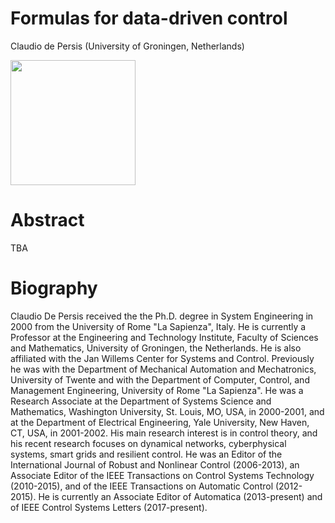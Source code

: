 # Formulas for data-driven control

Claudio de Persis (University of Groningen, Netherlands)

<img src="{{site.baseurl}}/image/claudio_low.jpg" height="200">

# Abstract

TBA

# Biography

Claudio De Persis received the the Ph.D. degree in System Engineering in 2000 from the University of Rome "La Sapienza", Italy. He is currently a Professor at the Engineering and Technology Institute, Faculty of Sciences and Mathematics, University of Groningen, the Netherlands. He is also affiliated with the Jan Willems Center for Systems and Control. Previously he was with the Department of Mechanical Automation and Mechatronics, University of Twente and with the Department of Computer, Control, and Management Engineering, University of Rome "La Sapienza". He was a Research Associate at the Department of Systems Science and Mathematics, Washington University, St. Louis, MO, USA, in 2000-2001, and at the Department of Electrical Engineering, Yale University, New Haven, CT, USA, in 2001-2002. His main research interest is in control theory, and his recent research focuses on dynamical networks, cyberphysical systems, smart grids and resilient control. He was an Editor of the International Journal of Robust and Nonlinear Control (2006-2013), an Associate Editor of the IEEE Transactions on Control Systems Technology (2010-2015), and of the IEEE Transactions on Automatic Control (2012- 2015). He is currently an Associate Editor of Automatica (2013-present) and of IEEE Control Systems Letters (2017-present).

